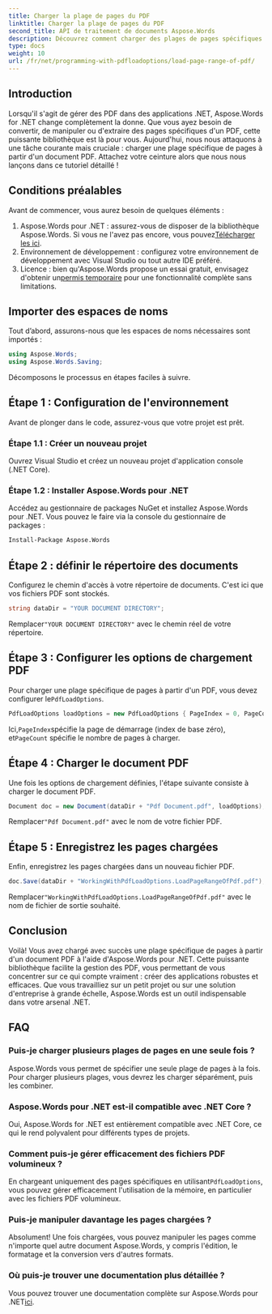 ```yaml
---
title: Charger la plage de pages du PDF
linktitle: Charger la plage de pages du PDF
second_title: API de traitement de documents Aspose.Words
description: Découvrez comment charger des plages de pages spécifiques à partir d'un PDF à l'aide d'Aspose.Words for .NET dans ce didacticiel complet, étape par étape. Parfait pour les développeurs .NET.
type: docs
weight: 10
url: /fr/net/programming-with-pdfloadoptions/load-page-range-of-pdf/
---
```

## Introduction

Lorsqu'il s'agit de gérer des PDF dans des applications .NET, Aspose.Words for .NET change complètement la donne. Que vous ayez besoin de convertir, de manipuler ou d'extraire des pages spécifiques d'un PDF, cette puissante bibliothèque est là pour vous. Aujourd'hui, nous nous attaquons à une tâche courante mais cruciale : charger une plage spécifique de pages à partir d'un document PDF. Attachez votre ceinture alors que nous nous lançons dans ce tutoriel détaillé !

## Conditions préalables

Avant de commencer, vous aurez besoin de quelques éléments :

1. Aspose.Words pour .NET : assurez-vous de disposer de la bibliothèque Aspose.Words. Si vous ne l'avez pas encore, vous pouvez[Télécharger les ici](https://releases.aspose.com/words/net/).
2. Environnement de développement : configurez votre environnement de développement avec Visual Studio ou tout autre IDE préféré.
3.  Licence : bien qu'Aspose.Words propose un essai gratuit, envisagez d'obtenir un[permis temporaire](https://purchase.aspose.com/temporary-license/) pour une fonctionnalité complète sans limitations.

## Importer des espaces de noms

Tout d’abord, assurons-nous que les espaces de noms nécessaires sont importés :

```csharp
using Aspose.Words;
using Aspose.Words.Saving;
```

Décomposons le processus en étapes faciles à suivre. 

## Étape 1 : Configuration de l'environnement

Avant de plonger dans le code, assurez-vous que votre projet est prêt.

### Étape 1.1 : Créer un nouveau projet
Ouvrez Visual Studio et créez un nouveau projet d'application console (.NET Core).

### Étape 1.2 : Installer Aspose.Words pour .NET
Accédez au gestionnaire de packages NuGet et installez Aspose.Words pour .NET. Vous pouvez le faire via la console du gestionnaire de packages :

```sh
Install-Package Aspose.Words
```

## Étape 2 : définir le répertoire des documents

Configurez le chemin d'accès à votre répertoire de documents. C'est ici que vos fichiers PDF sont stockés.

```csharp
string dataDir = "YOUR DOCUMENT DIRECTORY";
```

 Remplacer`"YOUR DOCUMENT DIRECTORY"` avec le chemin réel de votre répertoire.

## Étape 3 : Configurer les options de chargement PDF

 Pour charger une plage spécifique de pages à partir d'un PDF, vous devez configurer le`PdfLoadOptions`.

```csharp
PdfLoadOptions loadOptions = new PdfLoadOptions { PageIndex = 0, PageCount = 1 };
```

 Ici,`PageIndex`spécifie la page de démarrage (index de base zéro), et`PageCount` spécifie le nombre de pages à charger.

## Étape 4 : Charger le document PDF

Une fois les options de chargement définies, l'étape suivante consiste à charger le document PDF.

```csharp
Document doc = new Document(dataDir + "Pdf Document.pdf", loadOptions);
```

 Remplacer`"Pdf Document.pdf"` avec le nom de votre fichier PDF.

## Étape 5 : Enregistrez les pages chargées

Enfin, enregistrez les pages chargées dans un nouveau fichier PDF.

```csharp
doc.Save(dataDir + "WorkingWithPdfLoadOptions.LoadPageRangeOfPdf.pdf");
```

 Remplacer`"WorkingWithPdfLoadOptions.LoadPageRangeOfPdf.pdf"` avec le nom de fichier de sortie souhaité.

## Conclusion

Voilà! Vous avez chargé avec succès une plage spécifique de pages à partir d'un document PDF à l'aide d'Aspose.Words pour .NET. Cette puissante bibliothèque facilite la gestion des PDF, vous permettant de vous concentrer sur ce qui compte vraiment : créer des applications robustes et efficaces. Que vous travailliez sur un petit projet ou sur une solution d'entreprise à grande échelle, Aspose.Words est un outil indispensable dans votre arsenal .NET.

## FAQ

### Puis-je charger plusieurs plages de pages en une seule fois ?
Aspose.Words vous permet de spécifier une seule plage de pages à la fois. Pour charger plusieurs plages, vous devrez les charger séparément, puis les combiner.

### Aspose.Words pour .NET est-il compatible avec .NET Core ?
Oui, Aspose.Words for .NET est entièrement compatible avec .NET Core, ce qui le rend polyvalent pour différents types de projets.

### Comment puis-je gérer efficacement des fichiers PDF volumineux ?
 En chargeant uniquement des pages spécifiques en utilisant`PdfLoadOptions`, vous pouvez gérer efficacement l'utilisation de la mémoire, en particulier avec les fichiers PDF volumineux.

### Puis-je manipuler davantage les pages chargées ?
Absolument! Une fois chargées, vous pouvez manipuler les pages comme n'importe quel autre document Aspose.Words, y compris l'édition, le formatage et la conversion vers d'autres formats.

### Où puis-je trouver une documentation plus détaillée ?
 Vous pouvez trouver une documentation complète sur Aspose.Words pour .NET[ici](https://reference.aspose.com/words/net/).


